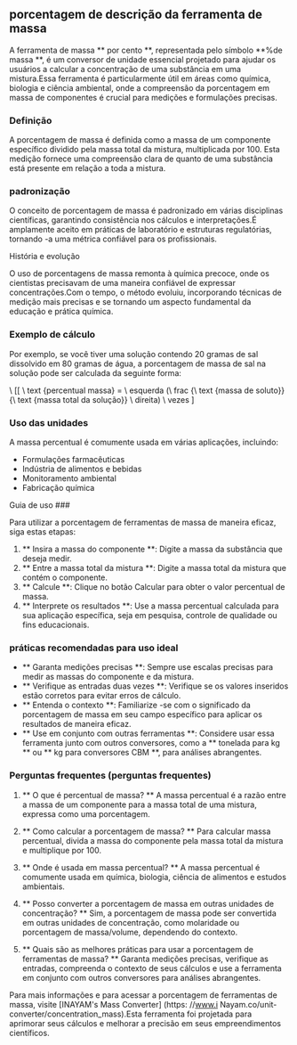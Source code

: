 ## porcentagem de descrição da ferramenta de massa

A ferramenta de massa ** por cento **, representada pelo símbolo **%de massa **, é um conversor de unidade essencial projetado para ajudar os usuários a calcular a concentração de uma substância em uma mistura.Essa ferramenta é particularmente útil em áreas como química, biologia e ciência ambiental, onde a compreensão da porcentagem em massa de componentes é crucial para medições e formulações precisas.

### Definição

A porcentagem de massa é definida como a massa de um componente específico dividido pela massa total da mistura, multiplicada por 100. Esta medição fornece uma compreensão clara de quanto de uma substância está presente em relação a toda a mistura.

### padronização

O conceito de porcentagem de massa é padronizado em várias disciplinas científicas, garantindo consistência nos cálculos e interpretações.É amplamente aceito em práticas de laboratório e estruturas regulatórias, tornando -a uma métrica confiável para os profissionais.

História e evolução

O uso de porcentagens de massa remonta à química precoce, onde os cientistas precisavam de uma maneira confiável de expressar concentrações.Com o tempo, o método evoluiu, incorporando técnicas de medição mais precisas e se tornando um aspecto fundamental da educação e prática química.

### Exemplo de cálculo

Por exemplo, se você tiver uma solução contendo 20 gramas de sal dissolvido em 80 gramas de água, a porcentagem de massa de sal na solução pode ser calculada da seguinte forma:

\ [[
\ text {percentual massa} = \ esquerda (\ frac {\ text {massa de soluto}} {\ text {massa total da solução}} \ direita) \ vezes
\]

### Uso das unidades

A massa percentual é comumente usada em várias aplicações, incluindo:

- Formulações farmacêuticas
- Indústria de alimentos e bebidas
- Monitoramento ambiental
- Fabricação química

Guia de uso ###

Para utilizar a porcentagem de ferramentas de massa de maneira eficaz, siga estas etapas:

1. ** Insira a massa do componente **: Digite a massa da substância que deseja medir.
2. ** Entre a massa total da mistura **: Digite a massa total da mistura que contém o componente.
3. ** Calcule **: Clique no botão Calcular para obter o valor percentual de massa.
4. ** Interprete os resultados **: Use a massa percentual calculada para sua aplicação específica, seja em pesquisa, controle de qualidade ou fins educacionais.

### práticas recomendadas para uso ideal

- ** Garanta medições precisas **: Sempre use escalas precisas para medir as massas do componente e da mistura.
- ** Verifique as entradas duas vezes **: Verifique se os valores inseridos estão corretos para evitar erros de cálculo.
- ** Entenda o contexto **: Familiarize -se com o significado da porcentagem de massa em seu campo específico para aplicar os resultados de maneira eficaz.
- ** Use em conjunto com outras ferramentas **: Considere usar essa ferramenta junto com outros conversores, como a ** tonelada para kg ** ou ** kg para conversores CBM **, para análises abrangentes.

### Perguntas frequentes (perguntas frequentes)

1. ** O que é percentual de massa? **
A massa percentual é a razão entre a massa de um componente para a massa total de uma mistura, expressa como uma porcentagem.

2. ** Como calcular a porcentagem de massa? **
Para calcular massa percentual, divida a massa do componente pela massa total da mistura e multiplique por 100.

3. ** Onde é usada em massa percentual? **
A massa percentual é comumente usada em química, biologia, ciência de alimentos e estudos ambientais.

4. ** Posso converter a porcentagem de massa em outras unidades de concentração? **
Sim, a porcentagem de massa pode ser convertida em outras unidades de concentração, como molaridade ou porcentagem de massa/volume, dependendo do contexto.

5. ** Quais são as melhores práticas para usar a porcentagem de ferramentas de massa? **
Garanta medições precisas, verifique as entradas, compreenda o contexto de seus cálculos e use a ferramenta em conjunto com outros conversores para análises abrangentes.

Para mais informações e para acessar a porcentagem de ferramentas de massa, visite [INAYAM's Mass Converter] (https: //www.i Nayam.co/unit-converter/concentration_mass).Esta ferramenta foi projetada para aprimorar seus cálculos e melhorar a precisão em seus empreendimentos científicos.